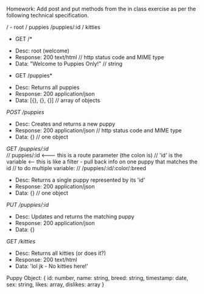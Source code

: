 Homework:  Add post and put methods from the in class exercise as per the following technical specification.



/ - root
  / puppies
      /puppies/:id
  / kitties

* GET /*

- Desc:  root (welcome)
- Response: 200 text/html              // http status code and MIME type
- Data:  "Welcome to Puppies Only!"    // string


* GET /puppies*
- Desc:  Returns all puppies
- Response: 200 application/json              
- Data:  [{}, {}, {}]                        // array of objects

*POST /puppies*
- Desc:  Creates and returns a new puppy
- Response: 200 application/json              // http status code and MIME type
- Data:  {}                                   // one object

*GET /puppies/:id*                            
// puppies/:id  <--- this is a route parameter (the colon is)
// 'id' is the variable <-- this is like a filter - pull back info on one puppy that matches the id
// to do multiple variable:
//    /puppies/:id/:color/:breed

- Desc:  Returns a single puppy represented by its 'id'
- Response: 200 application/json              
- Data:  {}                                   // one object


*PUT /puppies/:id*
- Desc:  Updates and returns the matching puppy
- Response: 200 application/json              
- Data:  {}                                   


*GET /kitties*
- Desc:  Returns all kitties (or does it?)
- Response: 200 text/html              
- Data: 'lol jk - No kitties here!'                          



Puppy Object:
{
  id: number,
  name: string,
  breed: string,
  timestamp: date,
  sex: string,
  likes: array,
  dislikes: array
}
